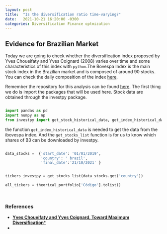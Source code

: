 ```yaml
---
layout: post
title:  "Is the diversification ratio time-varying?"
date:   2021-10-21 16:20:00 -0300
categories: Diversification Finance optmization
---
```

## Evidence for Brazilian Market

Today we are going to check whether the diversification index proposed by Yves Choueifaty and Yves Coignard (2008) varies over time and some characteristics of this index with `python`.The Bovespa Index is the main stock index in the Brazilian market and is composed of around 90 stocks. You can check the daily composition of the index [here](https://www.b3.com.br/pt_br/market-data-e-indices/indices/indices-amplos/indice-ibovespa-ibovespa-composicao-da-carteira.htm).

Remember the repository for this analysis can be found [here]().
The first thing we do is import the packages that will be used here. Stock data are obtained through the investpy package.

```python

import pandas as pd
import numpy as np
from investpy import get_stock_historical_data, get_index_historical_data, get_stocks_list

```
the function `get_index_historical_data` is needed to get the data from the ibovespa index. And the `get_stocks_list` function is for us to know which shares of B3 can be downloaded by investpy.

```python

data_stocks =  {'start_date': '01/01/2019',
				'country': ' brazil',
				'final_date':'21/10/2021' }


tickers_investpy = get_stocks_list(data_stocks.get('country'))

all_tickers = theorical_portfolio['Código'].tolist()
```


```python


```


```python


```





### References

- [**Yves Choueifaty and Yves Coignard, Toward Maximum Diversification***](https://jpm.pm-research.com/content/35/1/40.short)
- 
